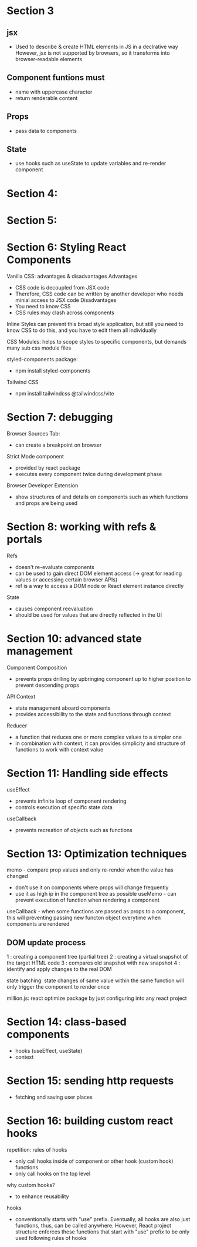 # Section 3
## jsx 
- Used to describe & create HTML elements in JS in a declrative way
However, jsx is not supported by browsers, so it transforms into browser-readable elements

## Component funtions must
- name with uppercase character
- return renderable content

## Props
- pass data to components

## State
- use hooks such as useState to update variables and re-render component

# Section 4:

# Section 5:

# Section 6: Styling React Components
Vanilla CSS: advantages & disadvantages
Advantages
- CSS code is decoupled from JSX code
- Therefore, CSS code can be written by another developer who needs minial access to JSX code
Disadvantages
- You need to know CSS
- CSS rules may clash across components

Inline Styles can prevent this broad style application, but still you need to know CSS to do this, and you have to edit them all individually

CSS Modules: helps to scope styles to specific components, but demands many sub css module files

styled-components package:
- npm install styled-components

Tailwind CSS
- npm install tailwindcss @tailwindcss/vite


# Section 7: debugging
Browser Sources Tab:
- can create a breakpoint on browser

Strict Mode component
- provided by react package
- executes every component twice during development phase

Browser Developer Extension
- show structures of and details on components such as which functions and props are being used

# Section 8: working with refs & portals
Refs
- doesn't re-evaluate components
- can be used to gain direct DOM element access (-> great for reading values or accessing certain browser APIs)
- ref is a way to access a DOM node or React element instance directly


State
- causes component reevaluation
- should be used for values that are directly reflected in the UI

# Section 10: advanced state management
 Component Composition
 - prevents props drilling by upbringing component up to higher position to prevent descending props
 
 API Context 
 - state management aboard components
 - provides accessibility to the state and functions through context
 
 Reducer
 - a function that reduces one or more complex values to a simpler one
 - in combination with context, it can provides simplicity and structure of functions to work with context value
 
 
# Section 11: Handling side effects
useEffect
- prevents infinite loop of component rendering
- controls execution of specific state data

useCallback
- prevents recreation of objects such as functions

# Section 13: Optimization techniques 
memo - compare prop values and only re-render when the value has changed
- don't use it on components where props will change frequently
- use it as high ip in the component tree as possible 
useMemo - can prevent execution of function when rendering a component

useCallback - when some functions are passed as props to a component, this will preventing passing new functon object everytime when components are rendered

## DOM update process
1 : creating a component tree (partial tree)
2 : creating a virtual snapshot of the target HTML code
3 : compares old snapshot with new snapshot
4 : identify and apply changes to the real DOM

state batching: state changes of same value within the same function will only trigger the component to render once

million.js: react optimize package by just configuring into any react project

# Section 14: class-based components

- hooks (useEffect, useState)
- context 

# Section 15: sending http requests
- fetching and saving user places 

# Section 16: building custom react hooks
repetition: rules of hooks
- only call hooks inside of component or other hook (custom hook) functions
- only call hooks on the top level 

why custom hooks?
- to enhance reusability

hooks
- conventionally starts with "use" prefix. Eventually, all hooks are also just functions, thus, can be called anywhere. However, React project structure enforces these functions that start with "use" prefix to be only used following rules of hooks


